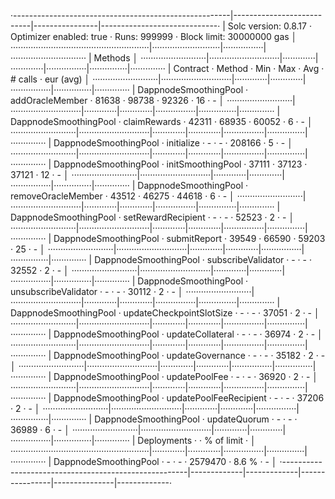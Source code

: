 ·------------------------------------------------------|---------------------------|----------------|-----------------------------·
|                 Solc version: 0.8.17                 ·  Optimizer enabled: true  ·  Runs: 999999  ·  Block limit: 30000000 gas  │
·······················································|···························|················|······························
|  Methods                                                                                                                        │
··························|····························|·············|·············|················|···············|··············
|  Contract               ·  Method                    ·  Min        ·  Max        ·  Avg           ·  # calls      ·  eur (avg)  │
··························|····························|·············|·············|················|···············|··············
|  DappnodeSmoothingPool  ·  addOracleMember           ·      81638  ·      98738  ·         92326  ·           16  ·          -  │
··························|····························|·············|·············|················|···············|··············
|  DappnodeSmoothingPool  ·  claimRewards              ·      42311  ·      68935  ·         60052  ·            6  ·          -  │
··························|····························|·············|·············|················|···············|··············
|  DappnodeSmoothingPool  ·  initialize                ·          -  ·          -  ·        208166  ·            5  ·          -  │
··························|····························|·············|·············|················|···············|··············
|  DappnodeSmoothingPool  ·  initSmoothingPool         ·      37111  ·      37123  ·         37121  ·           12  ·          -  │
··························|····························|·············|·············|················|···············|··············
|  DappnodeSmoothingPool  ·  removeOracleMember        ·      43512  ·      46275  ·         44618  ·            6  ·          -  │
··························|····························|·············|·············|················|···············|··············
|  DappnodeSmoothingPool  ·  setRewardRecipient        ·          -  ·          -  ·         52523  ·            2  ·          -  │
··························|····························|·············|·············|················|···············|··············
|  DappnodeSmoothingPool  ·  submitReport              ·      39549  ·      66590  ·         59203  ·           25  ·          -  │
··························|····························|·············|·············|················|···············|··············
|  DappnodeSmoothingPool  ·  subscribeValidator        ·          -  ·          -  ·         32552  ·            2  ·          -  │
··························|····························|·············|·············|················|···············|··············
|  DappnodeSmoothingPool  ·  unsubscribeValidator      ·          -  ·          -  ·         30112  ·            2  ·          -  │
··························|····························|·············|·············|················|···············|··············
|  DappnodeSmoothingPool  ·  updateCheckpointSlotSize  ·          -  ·          -  ·         37051  ·            2  ·          -  │
··························|····························|·············|·············|················|···············|··············
|  DappnodeSmoothingPool  ·  updateCollateral          ·          -  ·          -  ·         36974  ·            2  ·          -  │
··························|····························|·············|·············|················|···············|··············
|  DappnodeSmoothingPool  ·  updateGovernance          ·          -  ·          -  ·         35182  ·            2  ·          -  │
··························|····························|·············|·············|················|···············|··············
|  DappnodeSmoothingPool  ·  updatePoolFee             ·          -  ·          -  ·         36920  ·            2  ·          -  │
··························|····························|·············|·············|················|···············|··············
|  DappnodeSmoothingPool  ·  updatePoolFeeRecipient    ·          -  ·          -  ·         37206  ·            2  ·          -  │
··························|····························|·············|·············|················|···············|··············
|  DappnodeSmoothingPool  ·  updateQuorum              ·          -  ·          -  ·         36989  ·            6  ·          -  │
··························|····························|·············|·············|················|···············|··············
|  Deployments                                         ·                                            ·  % of limit   ·             │
·······················································|·············|·············|················|···············|··············
|  DappnodeSmoothingPool                               ·          -  ·          -  ·       2579470  ·        8.6 %  ·          -  │
·------------------------------------------------------|-------------|-------------|----------------|---------------|-------------·